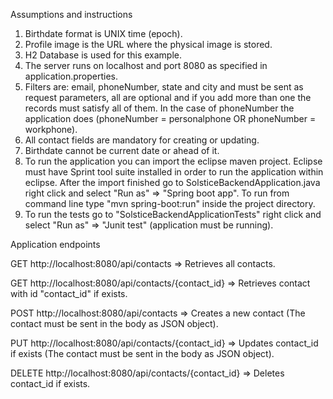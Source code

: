 Assumptions and instructions

1) Birthdate format is UNIX time (epoch).
2) Profile image is the URL where the physical image is stored.
3) H2 Database is used for this example.
4) The server runs on localhost and port 8080 as specified in application.properties.
5) Filters are: email, phoneNumber, state and city and must be sent as request parameters, all are optional
and if you add more than one the records must satisfy all of them. In the case of phoneNumber the application does
(phoneNumber = personalphone OR phoneNumber = workphone).
6) All contact fields are mandatory for creating or updating.
7) Birthdate cannot be current date or ahead of it.
8) To run the application you can import the eclipse maven project. Eclipse must have Sprint tool suite installed
in order to run the application within eclipse. After the import finished go to SolsticeBackendApplication.java right click
and select "Run as" => "Spring boot app". To run from command line type "mvn spring-boot:run" inside the project directory.
9) To run the tests go to "SolsticeBackendApplicationTests" right click and select "Run as" => "Junit test" (application must be
running).

Application endpoints

GET http://localhost:8080/api/contacts => Retrieves all contacts.

GET http://localhost:8080/api/contacts/{contact_id} => Retrieves contact with id "contact_id" if exists.

POST http://localhost:8080/api/contacts => Creates a new contact (The contact must be sent in the body as JSON object).

PUT http://localhost:8080/api/contacts/{contact_id} => Updates contact_id if exists (The contact must be sent in the body as JSON object).

DELETE http://localhost:8080/api/contacts/{contact_id} => Deletes contact_id if exists.